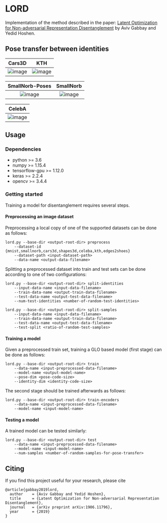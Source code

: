 # LORD
Implementation of the method described in the paper: [Latent Optimization for Non-adversarial Representation Disentanglement](http://www.vision.huji.ac.il/lord) by Aviv Gabbay and Yedid Hoshen.

## Pose transfer between identities
| Cars3D | KTH |
| :---: | :---: |
| ![image](http://www.vision.huji.ac.il/lord/img/cars3d/ours.png) | ![image](http://www.vision.huji.ac.il/lord/img/kth/ours.png) |

| SmallNorb-Poses | SmallNorb |
| :---: | :---: |
| ![image](http://www.vision.huji.ac.il/lord/img/smallnorb-poses/ours.png) | ![image](http://www.vision.huji.ac.il/lord/img/smallnorb/ours.png) |

| CelebA |
| :---: |
| ![image](http://www.vision.huji.ac.il/lord/img/celeba/ours.png) |


## Usage
### Dependencies
* python >= 3.6
* numpy >= 1.15.4
* tensorflow-gpu >= 1.12.0
* keras >= 2.2.4
* opencv >= 3.4.4

### Getting started
Training a model for disentanglement requires several steps.

#### Preprocessing an image dataset
Preprocessing a local copy of one of the supported datasets can be done as follows:
```
lord.py --base-dir <output-root-dir> preprocess
    --dataset-id {mnist,smallnorb,cars3d,shapes3d,celeba,kth,edges2shoes}
    --dataset-path <input-dataset-path>
    --data-name <output-data-filename>
```

Splitting a preprocessed dataset into train and test sets can be done according to one of two configurations:
```
lord.py --base-dir <output-root-dir> split-identities
    --input-data-name <input-data-filename>
    --train-data-name <output-train-data-filename>
    --test-data-name <output-test-data-filename>
    --num-test-identities <number-of-random-test-identities>
```

```
lord.py --base-dir <output-root-dir> split-samples
    --input-data-name <input-data-filename>
    --train-data-name <output-train-data-filename>
    --test-data-name <output-test-data-filename>
    --test-split <ratio-of-random-test-samples>
```

#### Training a model
Given a preprocessed train set, training a GLO based model (first stage) can be done as follows:
```
lord.py --base-dir <output-root-dir> train
    --data-name <input-preprocessed-data-filename>
    --model-name <output-model-name>
    --pose-dim <pose-code-size>
    --identity-dim <identity-code-size>
```

The second stage should be trained afterwards as follows:
```
lord.py --base-dir <output-root-dir> train-encoders
    --data-name <input-preprocessed-data-filename>
    --model-name <input-model-name>
```

#### Testing a model
A trained model can be tested similarly:
```
lord.py --base-dir <output-root-dir> test
    --data-name <input-preprocessed-data-filename>
    --model-name <input-model-name>
    --num-samples <number-of-random-samples-for-pose-transfer>
```

## Citing
If you find this project useful for your research, please cite
```
@article{gabbay2019lord,
  author    = {Aviv Gabbay and Yedid Hoshen},
  title     = {Latent Optimization for Non-adversarial Representation Disentanglement},
  journal   = {arXiv preprint arXiv:1906.11796},
  year      = {2019}
}
```

